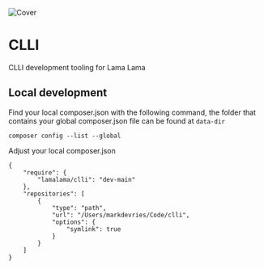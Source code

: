 ![Cover](https://storage.lamalama.nl/lamalama/playheart-cover.jpeg)

# CLLI

CLLI development tooling for Lama Lama

## Local development
Find your local composer.json with the following command, the folder that contains your global composer.json file can be found at `data-dir`
```
composer config --list --global
```

Adjust your local composer.json
```
{
    "require": {
        "lamalama/clli": "dev-main"
    },
    "repositories": [
        {
            "type": "path",
            "url": "/Users/markdevries/Code/clli",
            "options": {
                "symlink": true
            }
        }
    ]
}
```
